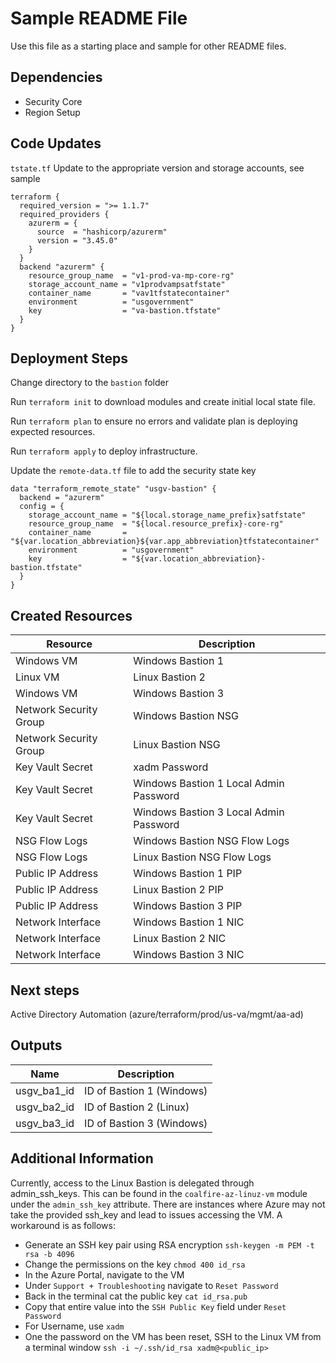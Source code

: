 # Sample README File

Use this file as a starting place and sample for other README files.

## Dependencies

- Security Core
- Region Setup

## Code Updates

`tstate.tf` Update to the appropriate version and storage accounts, see sample

``` hcl
terraform {
  required_version = ">= 1.1.7"
  required_providers {
    azurerm = {
      source  = "hashicorp/azurerm"
      version = "3.45.0"
    }
  }
  backend "azurerm" {
    resource_group_name  = "v1-prod-va-mp-core-rg"
    storage_account_name = "v1prodvampsatfstate"
    container_name       = "vav1tfstatecontainer"
    environment          = "usgovernment"
    key                  = "va-bastion.tfstate"
  }
}
```

## Deployment Steps

Change directory to the `bastion` folder

Run `terraform init` to download modules and create initial local state file.

Run `terraform plan` to ensure no errors and validate plan is deploying expected resources.

Run `terraform apply` to deploy infrastructure.

Update the `remote-data.tf` file to add the security state key

``` hcl
data "terraform_remote_state" "usgv-bastion" {
  backend = "azurerm"
  config = {
    storage_account_name = "${local.storage_name_prefix}satfstate"
    resource_group_name  = "${local.resource_prefix}-core-rg"
    container_name       = "${var.location_abbreviation}${var.app_abbreviation}tfstatecontainer"
    environment          = "usgovernment"
    key                  = "${var.location_abbreviation}-bastion.tfstate"
  }
}
```

## Created Resources

| Resource | Description |
|------|-------------|
| Windows VM | Windows Bastion 1 |
| Linux VM   | Linux Bastion 2   |
| Windows VM | Windows Bastion 3 |
| Network Security Group | Windows Bastion NSG |
| Network Security Group | Linux Bastion NSG |
| Key Vault Secret | xadm Password |
| Key Vault Secret | Windows Bastion 1 Local Admin Password|
| Key Vault Secret | Windows Bastion 3 Local Admin Password|
| NSG Flow Logs | Windows Bastion NSG Flow Logs|
| NSG Flow Logs | Linux Bastion NSG Flow Logs|
| Public IP Address | Windows Bastion 1 PIP|
| Public IP Address | Linux Bastion 2 PIP|
| Public IP Address | Windows Bastion 3 PIP|
| Network Interface | Windows Bastion 1 NIC|
| Network Interface | Linux Bastion 2 NIC|
| Network Interface | Windows Bastion 3 NIC|


## Next steps

Active Directory Automation (azure/terraform/prod/us-va/mgmt/aa-ad)

## Outputs

| Name | Description |
|------|-------------|
|usgv_ba1_id | ID of Bastion 1 (Windows) |
|usgv_ba2_id | ID of Bastion 2 (Linux) |
|usgv_ba3_id | ID of Bastion 3 (Windows) |

## Additional Information

Currently, access to the Linux Bastion is delegated through admin_ssh_keys. This can be found in the `coalfire-az-linuz-vm` module under the `admin_ssh_key` attribute. 
There are instances where Azure may not take the provided ssh_key and lead to issues accessing the VM. A workaround is as follows:
- Generate an SSH key pair using RSA encryption `ssh-keygen -m PEM -t rsa -b 4096`
- Change the permissions on the key `chmod 400 id_rsa`
- In the Azure Portal, navigate to the VM
- Under `Support + Troubleshooting` navigate to `Reset Password`
- Back in the terminal cat the public key `cat id_rsa.pub` 
- Copy that entire value into the `SSH Public Key` field under `Reset Password`
- For Username, use `xadm`
- One the password on the VM has been reset, SSH to the Linux VM from a terminal window `ssh -i ~/.ssh/id_rsa xadm@<public_ip>`

